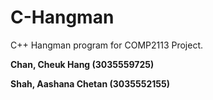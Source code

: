 # C-Hangman
C++ Hangman program for COMP2113 Project.

**Chan, Cheuk Hang (3035559725)**

**Shah, Aashana Chetan (3035552155)**
